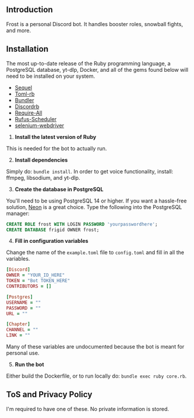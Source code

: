 ## Introduction

Frost is a personal Discord bot. It handles booster roles, snowball fights, and more.

## Installation 

The most up-to-date release of the Ruby programming language, a PostgreSQL database, yt-dlp, Docker, and all of the gems found below will need to be installed on your system.  

- [Sequel](https://github.com/jeremyevans/sequel)
- [Toml-rb](https://github.com/emancu/toml-rb)
- [Bundler](https://rubygems.org/gems/bundler/versions/2.5.18)
- [Discordrb](https://github.com/shardlab/discordrb)
- [Require-All](https://github.com/jarmo/require_all)
- [Rufus-Scheduler](https://github.com/jmettraux/rufus-scheduler)
- [selenium-webdriver](https://rubygems.org/gems/selenium-webdriver)

1. **Install the latest version of Ruby**

This is needed for the bot to actually run.

2. **Install dependencies**

Simply do: `bundle install`. In order to get voice functionality, install: ffmpeg, libsodium, and yt-dlp.

3. **Create the database in PostgreSQL**

You'll need to be using PostgreSQL 14 or higher. If you want a hassle-free solution, [Neon](https://neon.tech/home) is a great choice. Type the following
into the PostgreSQL manager:

```sql
CREATE ROLE frost WITH LOGIN PASSWORD 'yourpasswordhere';
CREATE DATABASE frigid OWNER frost;
```

4. **Fill in configuration variables**

Change the name of the `example.toml` file to `config.toml` and fill in all the variables.

```ruby
[Discord]
OWNER = "YOUR_ID_HERE"
TOKEN = "Bot TOKEN_HERE"
CONTRIBUTORS = []

[Postgres]
USERNAME = ""
PASSWORD = ""
URL = ""

[Chapter]
CHANNEL = ""
LINK = ""
```

Many of these variables are undocumented because the bot is meant for personal use.

5. **Run the bot**

Either build the Dockerfile, or to run locally do: `bundle exec ruby core.rb`.

## ToS and Privacy Policy

I'm required to have one of these. No private information is stored.
